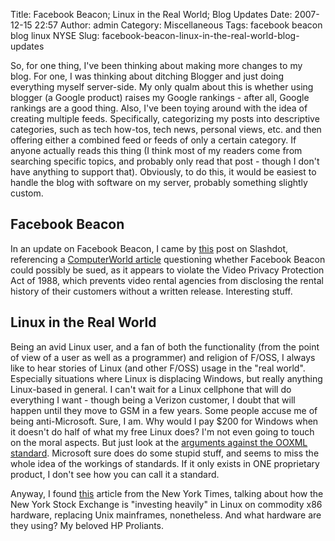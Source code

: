 Title: Facebook Beacon; Linux in the Real World; Blog Updates
Date: 2007-12-15 22:57
Author: admin
Category: Miscellaneous
Tags: facebook beacon blog linux NYSE
Slug: facebook-beacon-linux-in-the-real-world-blog-updates

So, for one thing, I've been thinking about making more changes to my
blog. For one, I was thinking about ditching Blogger and just doing
everything myself server-side. My only qualm about this is whether using
blogger (a Google product) raises my Google rankings - after all, Google
rankings are a good thing. Also, I've been toying around with the idea
of creating multiple feeds. Specifically, categorizing my posts into
descriptive categories, such as tech how-tos, tech news, personal views,
etc. and then offering either a combined feed or feeds of only a certain
category. If anyone actually reads this thing (I think most of my
readers come from searching specific topics, and probably only read that
post - though I don't have anything to support that). Obviously, to do
this, it would be easiest to handle the blog with software on my server,
probably something slightly custom.

## Facebook Beacon

In an update on Facebook Beacon, I came by
[this](http://yro.slashdot.org/article.pl?sid=07/12/14/1620258&from=rss)
post on Slashdot, referencing a [ComputerWorld
article](http://www.computerworld.com/action/article.do?command=viewArticleBasic&articleId=9053002&intsrc=hm_list)
questioning whether Facebook Beacon could possibly be sued, as it
appears to violate the Video Privacy Protection Act of 1988, which
prevents video rental agencies from disclosing the rental history of
their customers without a written release. Interesting stuff.

## Linux in the Real World

Being an avid Linux user, and a fan of both the functionality (from the
point of view of a user as well as a programmer) and religion of F/OSS,
I always like to hear stories of Linux (and other F/OSS) usage in the
"real world". Especially situations where Linux is displacing Windows,
but really anything Linux-based in general. I can't wait for a Linux
cellphone that will do everything I want - though being a Verizon
customer, I doubt that will happen until they move to GSM in a few
years. Some people accuse me of being anti-Microsoft. Sure, I am. Why
would I pay $200 for Windows when it doesn't do half of what my free
Linux does? I'm not even going to touch on the moral aspects. But just
look at the [arguments against the OOXML
standard](http://www.noooxml.org/petition). Microsoft sure does do some
stupid stuff, and seems to miss the whole idea of the workings of
standards. If it only exists in ONE proprietary product, I don't see how
you can call it a standard.

Anyway, I found
[this](http://www.nytimes.com/idg/IDG_002570DE00740E18002573B100020F62.html?ex=1355288400&en=1a1c847788830aeb&ei=5088&partner=rssnyt&emc=rss/ru/)
article from the New York Times, talking about how the New York Stock
Exchange is "investing heavily" in Linux on commodity x86 hardware,
replacing Unix mainframes, nonetheless. And what hardware are they
using? My beloved HP
Proliants.
